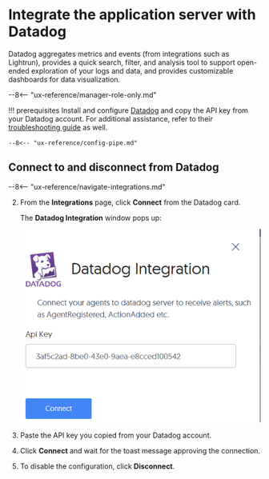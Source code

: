 # Integrate the application server with Datadog

Datadog aggregates metrics and events (from integrations such as Lightrun), provides a quick search, filter, and analysis tool to support open-ended exploration of your logs and data, and provides customizable dashboards for data visualization.


--8<-- "ux-reference/manager-role-only.md"

	 
!!! prerequisites
    Install and configure [Datadog](https://docs.datadoghq.com/agent/) and copy the API key from your Datadog account. For additional assistance, refer to their [troubleshooting guide](https://docs.datadoghq.com/logs/guide/log-collection-troubleshooting-guide/) as well.


    --8<-- "ux-reference/config-pipe.md"

## Connect to and disconnect from Datadog

--8<-- "ux-reference/navigate-integrations.md"

2. From the **Integrations** page, click **Connect** from the Datadog card.

    The **Datadog Integration** window pops up:

    ![Datadog Configuration -half](assets/images/datadog.png)
	
3. Paste the API key you copied from your Datadog account.

6.  Click **Connect** and wait for the toast message approving the connection.

7. To disable the configuration, click **Disconnect**.